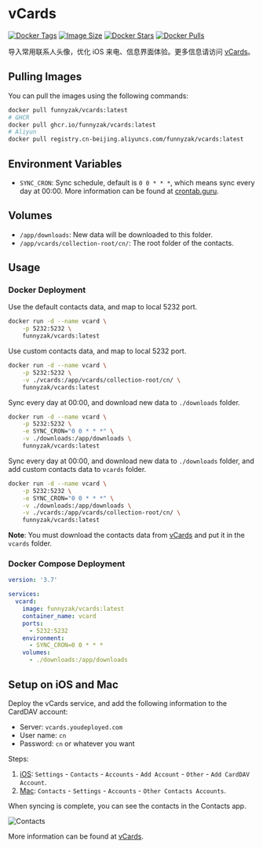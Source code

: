 # vCards

[![Docker Tags](https://img.shields.io/docker/v/funnyzak/vcards?sort=semver&style=flat-square)](https://hub.docker.com/r/funnyzak/vcards/)
[![Image Size](https://img.shields.io/docker/image-size/funnyzak/vcards)](https://hub.docker.com/r/funnyzak/vcards/)
[![Docker Stars](https://img.shields.io/docker/stars/funnyzak/vcards.svg?style=flat-square)](https://hub.docker.com/r/funnyzak/vcards/)
[![Docker Pulls](https://img.shields.io/docker/pulls/funnyzak/vcards.svg?style=flat-square)](https://hub.docker.com/r/funnyzak/vcards/)

导入常用联系人头像，优化 iOS 来电、信息界面体验。更多信息请访问 [vCards](https://github.com/metowolf/vCards)。

## Pulling Images

You can pull the images using the following commands:

```bash
docker pull funnyzak/vcards:latest
# GHCR 
docker pull ghcr.io/funnyzak/vcards:latest
# Aliyun
docker pull registry.cn-beijing.aliyuncs.com/funnyzak/vcards:latest
```

## Environment Variables

- `SYNC_CRON`: Sync schedule, default is `0 0 * * *`, which means sync every day at 00:00. More information can be found at [crontab.guru](https://crontab.guru/).

## Volumes

- `/app/downloads`: New data will be downloaded to this folder.
- `/app/vcards/collection-root/cn/`: The root folder of the contacts.

## Usage

### Docker Deployment

Use the default contacts data, and map to local 5232 port.
```bash
docker run -d --name vcard \
    -p 5232:5232 \
    funnyzak/vcards:latest
```

Use custom contacts data, and map to local 5232 port.
```bash
docker run -d --name vcard \
    -p 5232:5232 \
    -v ./vcards:/app/vcards/collection-root/cn/ \
    funnyzak/vcards:latest
```

Sync every day at 00:00, and download new data to `./downloads` folder.
```bash
docker run -d --name vcard \
    -p 5232:5232 \
    -e SYNC_CRON="0 0 * * *" \
    -v ./downloads:/app/downloads \
    funnyzak/vcards:latest
```

Sync every day at 00:00, and download new data to `./downloads` folder, and add custom contacts data to `vcards` folder.
```bash
docker run -d --name vcard \
    -p 5232:5232 \
    -e SYNC_CRON="0 0 * * *" \
    -v ./downloads:/app/downloads \
    -v ./vcards:/app/vcards/collection-root/cn/ \
    funnyzak/vcards:latest
```
**Note**: You must download the contacts data from [vCards](https://github.com/metowolf/vCards) and put it in the `vcards` folder.


### Docker Compose Deployment

```yaml
version: '3.7'

services:
  vcard:
    image: funnyzak/vcards:latest
    container_name: vcard
    ports:
      - 5232:5232
    environment:
      - SYNC_CRON=0 0 * * *
    volumes:
      - ./downloads:/app/downloads
```

## Setup on iOS and Mac

Deploy the vCards service, and add the following information to the CardDAV account:

- Server: `vcards.youdeployed.com`
- User name: `cn`
- Password: `cn` or whatever you want

Steps:
1. [iOS](https://support.apple.com/zh-sg/guide/iphone/ipha0d932e96/ios): `Settings` - `Contacts` - `Accounts` - `Add Account` - `Other` - `Add CardDAV Account`.
2. [Mac](https://support.apple.com/zh-cn/guide/contacts/adrb7e5aaa2a/mac): `Contacts` - `Settings` - `Accounts` - `Other Contacts Accounts`.

When syncing is complete, you can see the contacts in the Contacts app. 

![Contacts](https://github.com/user-attachments/assets/d1557e12-655d-4173-93af-9843e51bf78c)


More information can be found at [vCards](https://github.com/metowolf/vCards).